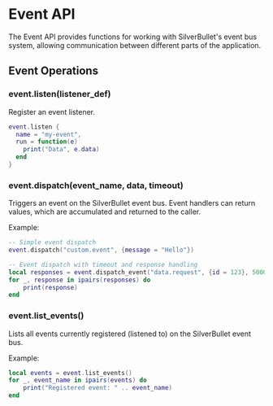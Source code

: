 # Event API

The Event API provides functions for working with SilverBullet's event bus system, allowing communication between different parts of the application.

## Event Operations

### event.listen(listener_def)
Register an event listener.

```lua
event.listen {
  name = "my-event",
  run = function(e)
    print("Data", e.data)
  end
}
```

### event.dispatch(event_name, data, timeout)
Triggers an event on the SilverBullet event bus. Event handlers can return values, which are accumulated and returned to the caller.

Example:
```lua
-- Simple event dispatch
event.dispatch("custom.event", {message = "Hello"})

-- Event dispatch with timeout and response handling
local responses = event.dispatch_event("data.request", {id = 123}, 5000)
for _, response in ipairs(responses) do
    print(response)
end
```

### event.list_events()
Lists all events currently registered (listened to) on the SilverBullet event bus.

Example:
```lua
local events = event.list_events()
for _, event_name in ipairs(events) do
    print("Registered event: " .. event_name)
end
``` 